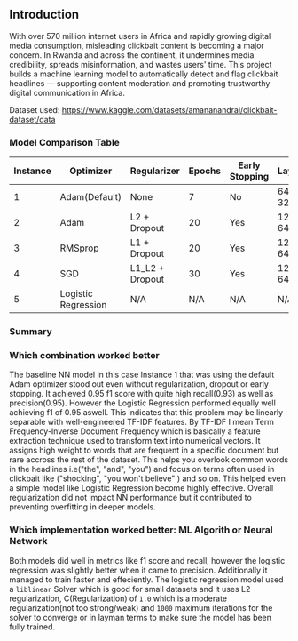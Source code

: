 ## Introduction

With over 570 million internet users in Africa and rapidly growing digital media consumption, misleading clickbait content is becoming a major concern. In Rwanda and across the continent, it undermines media credibility, spreads misinformation, and wastes users' time. This project builds a machine learning model to automatically detect and flag clickbait headlines — supporting content moderation and promoting trustworthy digital communication in Africa.


Dataset used: https://www.kaggle.com/datasets/amananandrai/clickbait-dataset/data


### Model Comparison Table


| Instance | Optimizer | Regularizer          | Epochs | Early Stopping | Layers           | LR     | Accuracy | F1   | Recall | Precision |
|----------|-----------|-----------------------|--------|----------------|------------------|--------|----------|------|--------|-----------|
| 1  |Adam(Default)   | None                  | 7      | No             | 64-32-16         | Default| 0.96     | 0.95  | 0.93   | 0.95      |
| 2        | Adam      | L2 + Dropout          | 20     | Yes            | 128-64-32        | 0.001  | 0.94     | 0.94 | 0.92   | 0.96     |
| 3        | RMSprop   | L1 + Dropout          | 20     | Yes            | 128-64-32        | 0.001  | 0.91     | 0.91 | 0.89   | 0.94      |
| 4        | SGD    |    L1_L2 + Dropout       | 30     | Yes            | 128-64-32        | 0.01   | 0.89     | 0.88 | 0.85   | 0.92      |
| 5|Logistic Regression| N/A                   | N/A     | N/A           | N/A              | N/A    | 0.95     | 0.95 | 0.94   | 0.97      |


### Summary

### Which combination worked better

The baseline NN model in this case Instance 1 that was using the default Adam optimizer stood out even without regularization, dropout or early stopping. It achieved 0.95 f1 score with quite high recall(0.93) as well as precision(0.95). However the Logistic Regression performed equally well achieving f1 of 0.95 aswell. This indicates that this problem may be linearly separable with well-engineered TF-IDF features. By TF-IDF I mean Term Frequency-Inverse Document Frequency which is basically a feature extraction technique used to transform text into numerical vectors. It assigns high weight to words that are frequent in a specific document but rare accross the rest of the dataset. This helps you overlook common words in the headlines i.e("the", "and", "you") and focus on terms often used in clickbait like ("shocking", "you won't believe" ) and so on. This helped even a simple model like Logistic Regression become highly effective. Overall regularization did not impact NN performance but it contributed to preventing overfitting in deeper models.

### Which implementation worked better: ML Algorith or Neural Network

Both models did well in metrics like f1 score and recall, however the logistic regression was slightly better when it came to precision. Additionally it managed to train faster and effeciently. The logistic regression model used a `liblinear` Solver which is good for small datasets and it uses L2 regularization, C(Regularization) of `1.0` which is a moderate regularization(not too strong/weak) and `1000` maximum iterations for the solver to converge or in layman terms to make sure the model has been fully trained.